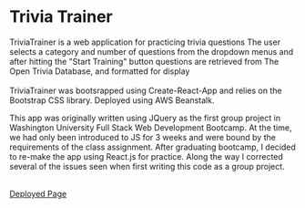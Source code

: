 # Trivia Trainer
 TriviaTrainer is a web application for practicing trivia questions
 The user selects a category and number of questions from the dropdown menus and after hitting the "Start Training" button questions are retrieved from The Open Trivia     Database, and formatted for display</br></br>
 TriviaTrainer was bootsrapped using Create-React-App and relies on the Bootstrap CSS library. Deployed using AWS Beanstalk. 

 This app was originally written using JQuery as the first group project in Washington University Full Stack Web Development Bootcamp. At the time, we had only been introduced to JS for 3 weeks and were bound by the requirements of the class assignment. After graduating bootcamp, I decided to re-make the app using React.js for practice. Along the way I corrected several of the issues seen when first writing this code as a group project. </br></br>


[Deployed Page](http://trainfortrivia.com/)


